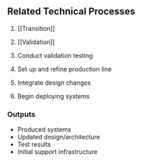 ## Related Technical Processes
1. [[Transition]]
2. [[Validation]]

3. Conduct validation testing
4. Set up and refine production line
5. Integrate design changes
6. Begin deploying systems

### Outputs
- Produced systems
- Updated design/architecture
- Test results
- Initial support infrastructure